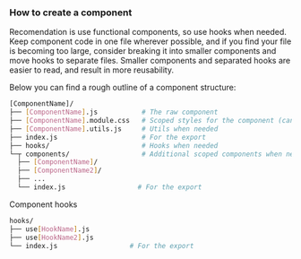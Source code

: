### How to create a component

Recomendation is use functional components, so use hooks when needed.
Keep component code in one file wherever possible, and if you find your file is
becoming too large, consider breaking it into smaller components and move hooks to separate files. Smaller
components and separated hooks are easier to read, and result in more reusability.

Below you can find a rough outline of a component structure:

```sh
[ComponentName]/
├── [ComponentName].js           # The raw component
├── [ComponentName].module.css   # Scoped styles for the component (can be less)
├── [ComponentName].utils.js     # Utils when needed
├── index.js                     # For the export
├── hooks/                       # Hooks when needed
└─┬ components/                  # Additional scoped components when needed
  ├── [ComponentName]/
  ├── [ComponentName2]/
  ├── ...
  └── index.js                  # For the export
```

Component hooks

```sh
hooks/
├── use[HookName].js
├── use[HookName2].js
└── index.js                  # For the export
```
